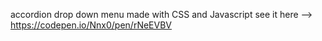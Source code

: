 accordion drop down menu made with CSS and Javascript
see it here --> https://codepen.io/Nnx0/pen/rNeEVBV
